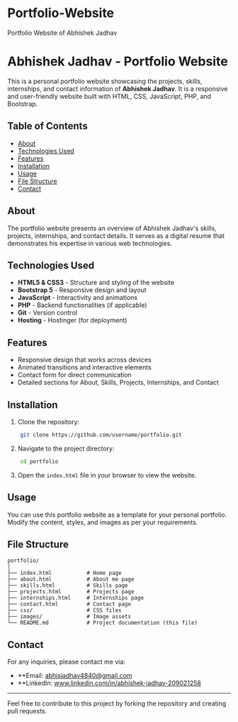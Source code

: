 # Portfolio-Website
Portfolio Website of Abhishek Jadhav
# Abhishek Jadhav - Portfolio Website

This is a personal portfolio website showcasing the projects, skills, internships, and contact information of **Abhishek Jadhav**. It is a responsive and user-friendly website built with HTML, CSS, JavaScript, PHP, and Bootstrap.

## Table of Contents
- [About](#about)
- [Technologies Used](#technologies-used)
- [Features](#features)
- [Installation](#installation)
- [Usage](#usage)
- [File Structure](#file-structure)
- [Contact](#contact)

## About
The portfolio website presents an overview of Abhishek Jadhav's skills, projects, internships, and contact details. It serves as a digital resume that demonstrates his expertise in various web technologies.

## Technologies Used
- **HTML5 & CSS3** - Structure and styling of the website
- **Bootstrap 5** - Responsive design and layout
- **JavaScript** - Interactivity and animations
- **PHP** - Backend functionalities (if applicable)
- **Git** - Version control
- **Hosting** - Hostinger (for deployment)

## Features
- Responsive design that works across devices
- Animated transitions and interactive elements
- Contact form for direct communication
- Detailed sections for About, Skills, Projects, Internships, and Contact

## Installation
1. Clone the repository:
```bash
    git clone https://github.com/username/portfolio.git
```
2. Navigate to the project directory:
```bash
    cd portfolio
```
3. Open the `index.html` file in your browser to view the website.

## Usage
You can use this portfolio website as a template for your personal portfolio. Modify the content, styles, and images as per your requirements.

## File Structure
```
portfolio/
│
├── index.html           # Home page
├── about.html           # About me page
├── skills.html          # Skills page
├── projects.html        # Projects page
├── internships.html     # Internships page
├── contact.html         # Contact page
├── css/                 # CSS files
├── images/              # Image assets
└── README.md            # Project documentation (this file)
```

## Contact
For any inquiries, please contact me via:
- **Email: abhisjadhav4840@gmail.com
- **LinkedIn: www.linkedin.com/in/abhishek-jadhav-209021258

---

Feel free to contribute to this project by forking the repository and creating pull requests.

